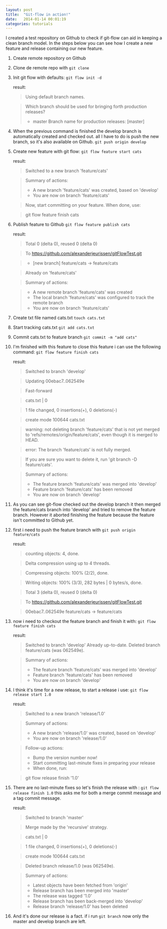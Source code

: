 ```yaml
---
layout: post
title:  "Git-flow in action!"
date:   2014-01-14 00:01:19
categories: tutorials
---
```


I created a test repository on Github to check if git-flow can aid in keeping a clean branch model. In the steps below you can see how I create a new feature and release containing our new feature.

1. Create remote repository on Github
2. Clone de remote repo with `git clone`
3. Init git flow with defaults:
    ` git flow init -d `
    
    result:
    >Using default branch names.

    >Which branch should be used for bringing forth production releases?
    >   - master
    >Branch name for production releases: [master]

4. When the previous command is finished the develop branch is automatically created and checked out. all I have to do is push the new branch, so it's also available on Github. `git push origin develop`
5. Create new feature with git flow:
    `git flow feature start cats `
    
    result:
    >Switched to a new branch 'feature/cats'

    >Summary of actions:
    >
    >- A new branch 'feature/cats' was created, based on 'develop'
    >- You are now on branch 'feature/cats'

    >Now, start committing on your feature. When done, use:

    >git flow feature finish cats
6. Publish feature to Github `git flow feature publish cats`

    result:
    
    >Total 0 (delta 0), reused 0 (delta 0)
    
    >To https://github.com/alexanderjeurissen/gitFlowTest.git
    
    > * [new branch]      feature/cats -> feature/cats
    
    >Already on 'feature/cats'
    
    >Summary of actions:
    
    >- A new remote branch 'feature/cats' was created
    >- The local branch 'feature/cats' was configured to track the remote branch
    >- You are now on branch 'feature/cats'
7. Create txt file named cats.txt `touch cats.txt`
8. Start tracking cats.txt `git add cats.txt`
9. Commit cats.txt to feature branch `git commit -m "add cats"`
10. I'm finished with this feature to close this feature i can use the following command: `git flow feature finish cats`

    result:
    >Switched to branch 'develop'
    
    >Updating 00ebac7..062549e
    
    >Fast-forward
    
    > cats.txt | 0
    
    > 1 file changed, 0 insertions(+), 0 deletions(-)
    
    > create mode 100644 cats.txt
    
    > warning: not deleting branch 'feature/cats' that is not yet merged to
         'refs/remotes/origin/feature/cats', even though it is merged to HEAD.
    
    > error: The branch 'feature/cats' is not fully merged.
    
    > If you are sure you want to delete it, run 'git branch -D feature/cats'.

    >Summary of actions:
    >
    >- The feature branch 'feature/cats' was merged into 'develop'
    >- Feature branch 'feature/cats' has been removed
    >- You are now on branch 'develop'
   
11. As you can see git-flow checked out the develop branch it then merged the feature/cats branch into 'develop' and tried to remove the feature branch. However it aborted finishing the feature because the feature isn't committed to Github yet.
12. first i need to push the feature branch with `git push origin feature/cats`

    result:
    >counting objects: 4, done.
    
    >Delta compression using up to 4 threads.
    
    >Compressing objects: 100% (2/2), done.
    
    >Writing objects: 100% (3/3), 282 bytes | 0 bytes/s, done.
    
    >Total 3 (delta 0), reused 0 (delta 0)
    
    >To https://github.com/alexanderjeurissen/gitFlowTest.git
    
    >   00ebac7..062549e  feature/cats -> feature/cats
   
13. now i need to checkout the feature branch and finish it with: `git flow feature finish cats`

    result:
    
    >Switched to branch 'develop'
    >Already up-to-date.
    >Deleted branch feature/cats (was 062549e).

    >Summary of actions:
    >
    >- The feature branch 'feature/cats' was merged into 'develop'
    >- Feature branch 'feature/cats' has been removed
    >- You are now on branch 'develop'
    
14. I think it's time for a new release, to start a release i use: `git flow release start 1.0`

    result:
    >Switched to a new branch 'release/1.0'

    >Summary of actions:
    >
    >- A new branch 'release/1.0' was created, based on 'develop'
    >- You are now on branch 'release/1.0'

    >Follow-up actions:
    >
    >- Bump the version number now!
    >- Start committing last-minute fixes in preparing your release
    >- When done, run:

    >git flow release finish '1.0'
15. There are no last-minute fixes so let's finish the release with : `git flow release finish 1.0` this asks me for both a merge commit message and a tag commit message.

    result:
    >Switched to branch 'master'
    
    >Merge made by the 'recursive' strategy.
    
    > cats.txt | 0
    
    > 1 file changed, 0 insertions(+), 0 deletions(-)
    
    > create mode 100644 cats.txt
    
    >Deleted branch release/1.0 (was 062549e).

    >Summary of actions:
    >
    >- Latest objects have been fetched from 'origin'
    >- Release branch has been merged into 'master'
    >- The release was tagged '1.0'
    >- Release branch has been back-merged into 'develop'
    >- Release branch 'release/1.0' has been deleted
    
    
    
16. And it's done our release is a fact. if i run `git branch` now only the master and develop branch are left.





